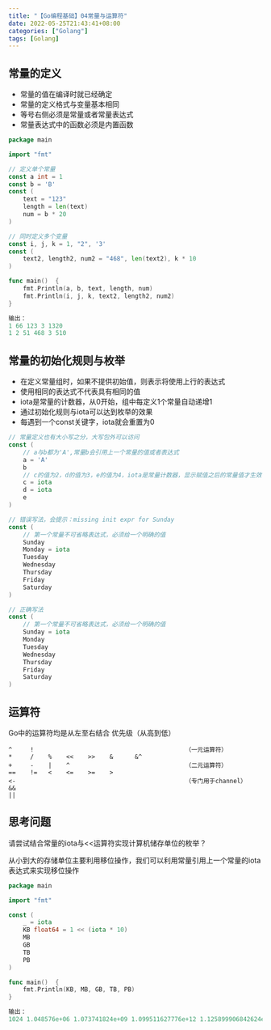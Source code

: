 ```yaml
---
title: "【Go编程基础】04常量与运算符"
date: 2022-05-25T21:43:41+08:00
categories: ["Golang"]
tags: [Golang]
---
```

## 常量的定义
- 常量的值在编译时就已经确定  
- 常量的定义格式与变量基本相同  
- 等号右侧必须是常量或者常量表达式
- 常量表达式中的函数必须是内置函数

```go
package main

import "fmt"

// 定义单个常量
const a int = 1
const b = 'B'
const (
	text = "123"
	length = len(text)
	num = b * 20
)

// 同时定义多个变量
const i, j, k = 1, "2", '3'
const (
	text2, length2, num2 = "468", len(text2), k * 10
)

func main()  {
	fmt.Println(a, b, text, length, num)
	fmt.Println(i, j, k, text2, length2, num2)
}

输出：
1 66 123 3 1320
1 2 51 468 3 510
```

## 常量的初始化规则与枚举
- 在定义常量组时，如果不提供初始值，则表示将使用上行的表达式
- 使用相同的表达式不代表具有相同的值
- iota是常量的计数器，从0开始，组中每定义1个常量自动递增1
- 通过初始化规则与iota可以达到枚举的效果
- 每遇到一个const关键字，iota就会重置为0

```go
// 常量定义也有大小写之分，大写包外可以访问
const (
	// a与b都为'A',常量b会引用上一个常量的值或者表达式
	a = 'A'
	b
	// c的值为2，d的值为3，e的值为4，iota是常量计数器，显示赋值之后的常量值才生效
	c = iota
	d = iota
	e
)
```

```go
// 错误写法，会提示：missing init expr for Sunday
const (
	// 第一个常量不可省略表达式，必须给一个明确的值
	Sunday
	Monday = iota
	Tuesday
	Wednesday
	Thursday
	Friday
	Saturday
)

// 正确写法
const (
	// 第一个常量不可省略表达式，必须给一个明确的值
	Sunday = iota
	Monday
	Tuesday
	Wednesday
	Thursday
	Friday
	Saturday
)
```

## 运算符

Go中的运算符均是从左至右结合
优先级（从高到低）

```
^     !                                          （一元运算符）
*     /    %    <<    >>    &      &^
+     -    |    ^                                （二元运算符）
==    !=   <    <=    >=    >
<-                                               （专门用于channel）
&&
||
```



## 思考问题
请尝试结合常量的iota与<<运算符实现计算机储存单位的枚举？

从小到大的存储单位主要利用移位操作，我们可以利用常量引用上一个常量的iota表达式来实现移位操作

```go
package main

import "fmt"

const (
	_ = iota
	KB float64 = 1 << (iota * 10)
	MB
	GB
	TB
	PB
)

func main()  {
	fmt.Println(KB, MB, GB, TB, PB)
}

输出：
1024 1.048576e+06 1.073741824e+09 1.099511627776e+12 1.125899906842624e+15
```
